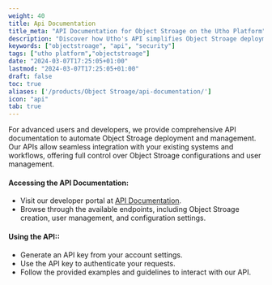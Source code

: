 ```yaml
---
weight: 40
title: Api Documentation
title_meta: "API Documentation for Object Stroage on the Utho Platform"
description: "Discover how Utho's API simplifies Object Stroage deployment and management, allowing you to integrate seamlessly with your cloud infrastructure."
keywords: ["objectstroage", "api", "security"]
tags: ["utho platform","objectstroage"]
date: "2024-03-07T17:25:05+01:00"
lastmod: "2024-03-07T17:25:05+01:00"
draft: false
toc: true
aliases: ['/products/Object Stroage/api-documentation/']
icon: "api"
tab: true
---
```

For advanced users and developers, we provide comprehensive API documentation to automate Object Stroage deployment and management. Our APIs allow seamless integration with your existing systems and workflows, offering full control over Object Stroage configurations and user management.

#### Accessing the API Documentation:

* Visit our developer portal at [API Documentation](https://utho.com/api-docs/?utm_source=docs#api-objectstroage).
* Browse through the available endpoints, including Object Stroage creation, user management, and configuration settings.

#### Using the API::

* Generate an API key from your account settings.
* Use the API key to authenticate your requests.
* Follow the provided examples and guidelines to interact with our API.
